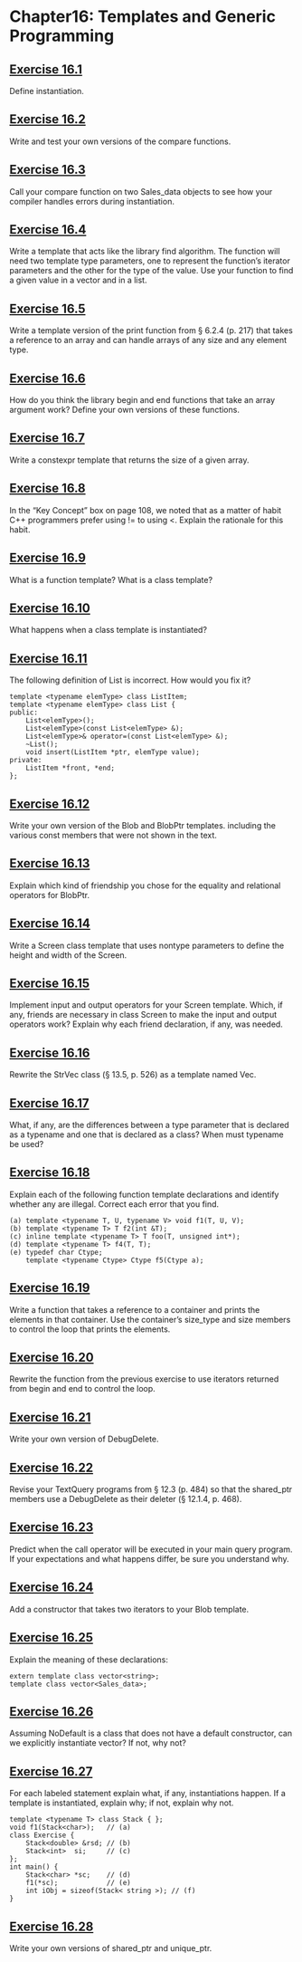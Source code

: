 # Chapter16: Templates and Generic Programming
## [Exercise 16.1](16.01.txt)
Define instantiation.
## [Exercise 16.2](16.02)
Write and test your own versions of the compare functions.
## [Exercise 16.3](16.03)
Call your compare function on two Sales_data objects to see how your compiler handles errors during instantiation.
## [Exercise 16.4](16.04)
Write a template that acts like the library find algorithm. The function will need two template type parameters, one to represent the function’s iterator parameters and the other for the type of the value. Use your function to find a given value in a vector<int> and in a list<string>.
## [Exercise 16.5](16.05)
Write a template version of the print function from § 6.2.4 (p. 217) that takes a reference to an array and can handle arrays of any size and any element type.
## [Exercise 16.6](16.06)
How do you think the library begin and end functions that take an array argument work? Define your own versions of these functions.
## [Exercise 16.7](16.07)
Write a constexpr template that returns the size of a given array.
## [Exercise 16.8](16.08.txt)
In the “Key Concept” box on page 108, we noted that as a matter of habit C++ programmers prefer using != to using <. Explain the rationale for this habit.
## [Exercise 16.9](16.09.txt)
What is a function template? What is a class template?
## [Exercise 16.10](16.10.txt)
What happens when a class template is instantiated?
## [Exercise 16.11](16.11.txt)
The following definition of List is incorrect. How would you fix it?
```
template <typename elemType> class ListItem;
template <typename elemType> class List {
public:
    List<elemType>();
    List<elemType>(const List<elemType> &);
    List<elemType>& operator=(const List<elemType> &);
    ~List();
    void insert(ListItem *ptr, elemType value);
private:
    ListItem *front, *end;
};
```
## [Exercise 16.12](16.12)
Write your own version of the Blob and BlobPtr templates. including the various const members that were not shown in the text.
## [Exercise 16.13](16.13.txt)
Explain which kind of friendship you chose for the equality and relational operators for BlobPtr.
## [Exercise 16.14](16.14)
Write a Screen class template that uses nontype parameters to define the height and width of the Screen.
## [Exercise 16.15](16.15)
Implement input and output operators for your Screen template. Which, if any, friends are necessary in class Screen to make the input and output operators work? Explain why each friend declaration, if any, was needed.
## [Exercise 16.16](16.16)
Rewrite the StrVec class (§ 13.5, p. 526) as a template named Vec.
## [Exercise 16.17](16.17.txt)
What, if any, are the differences between a type parameter that is declared as a typename and one that is declared as a class? When must typename be used?
## [Exercise 16.18](16.18.txt)
Explain each of the following function template declarations and identify whether any are illegal. Correct each error that you find.
```
(a) template <typename T, U, typename V> void f1(T, U, V);
(b) template <typename T> T f2(int &T);
(c) inline template <typename T> T foo(T, unsigned int*);
(d) template <typename T> f4(T, T);
(e) typedef char Ctype;
    template <typename Ctype> Ctype f5(Ctype a);
```
## [Exercise 16.19](16.19.cpp)
Write a function that takes a reference to a container and prints the elements in that container. Use the container’s size_type and size members to control the loop that prints the elements.
## [Exercise 16.20](16.20.cpp)
Rewrite the function from the previous exercise to use iterators returned from begin and end to control the loop.
## [Exercise 16.21](16.21)
Write your own version of DebugDelete.
## [Exercise 16.22](16.22)
Revise your TextQuery programs from § 12.3 (p. 484) so that the shared_ptr members use a DebugDelete as their deleter (§ 12.1.4, p. 468).
## [Exercise 16.23](16.23.txt)
Predict when the call operator will be executed in your main query program. If your expectations and what happens differ, be sure you understand why.
## [Exercise 16.24](16.24)
Add a constructor that takes two iterators to your Blob template.
## [Exercise 16.25](16.25.txt)
Explain the meaning of these declarations:
```
extern template class vector<string>;
template class vector<Sales_data>;
```
## [Exercise 16.26](16.26.txt)
Assuming NoDefault is a class that does not have a default constructor, can we explicitly instantiate vector<NoDefault>? If not, why not?
## [Exercise 16.27](16.27.txt)
For each labeled statement explain what, if any, instantiations happen.
If a template is instantiated, explain why; if not, explain why not.
```
template <typename T> class Stack { };
void f1(Stack<char>);   // (a)
class Exercise {
    Stack<double> &rsd; // (b)
    Stack<int>  si;     // (c)
};
int main() {
    Stack<char> *sc;    // (d)
    f1(*sc);            // (e)
    int iObj = sizeof(Stack< string >); // (f)
}
```
## [Exercise 16.28](16.28)
Write your own versions of shared_ptr and unique_ptr.
